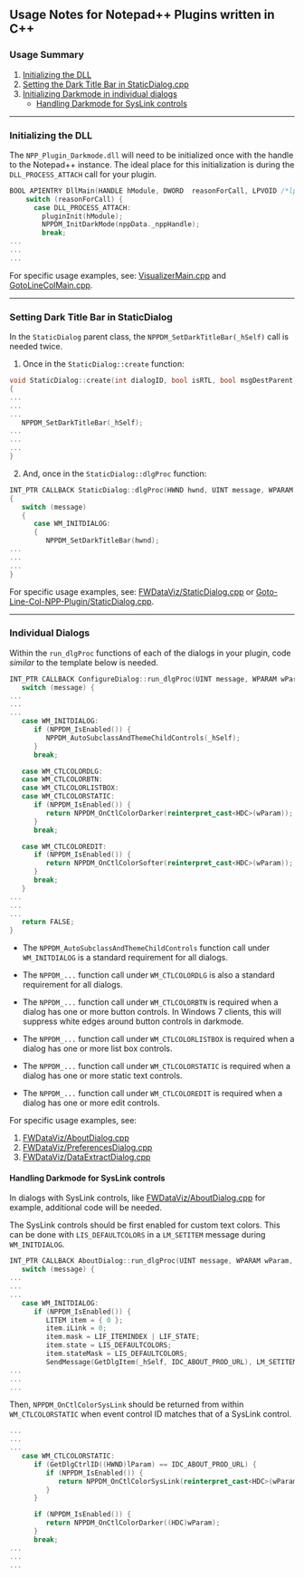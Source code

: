 ## Usage Notes for Notepad++ Plugins written in C++

### Usage Summary
1. [Initializing the DLL](#initializing-the-dll)
2. [Setting the Dark Title Bar in StaticDialog.cpp](#setting-dark-title-bar-in-staticdialog)
3. [Initializing Darkmode in individual dialogs](#individual-dialogs)
   * [Handling Darkmode for SysLink controls](#handling-darkmode-for-syslink-controls)

---

### Initializing the DLL
The `NPP_Plugin_Darkmode.dll` will need to be initialized once with the handle to the Notepad++ instance. The ideal place for this initialization is during the `DLL_PROCESS_ATTACH` call for your plugin.
```C++
BOOL APIENTRY DllMain(HANDLE hModule, DWORD  reasonForCall, LPVOID /*lpReserved*/) {
    switch (reasonForCall) {
      case DLL_PROCESS_ATTACH:
        pluginInit(hModule);
        NPPDM_InitDarkMode(nppData._nppHandle);
        break;
...
...
...
```
For specific usage examples, see: [VisualizerMain.cpp](https://github.com/shriprem/FWDataViz/blob/master/src/VisualizerMain.cpp) and [GotoLineColMain.cpp](https://github.com/shriprem/Goto-Line-Col-NPP-Plugin/blob/master/src/GotoLineColMain.cpp).

---

### Setting Dark Title Bar in StaticDialog
In the `StaticDialog` parent class, the `NPPDM_SetDarkTitleBar(_hSelf)` call is needed twice.

1. Once in the `StaticDialog::create` function:
```C++
void StaticDialog::create(int dialogID, bool isRTL, bool msgDestParent)
{
...
...
...
   NPPDM_SetDarkTitleBar(_hSelf);
...
...
...
}
```


2. And, once in the `StaticDialog::dlgProc` function:
```C++
INT_PTR CALLBACK StaticDialog::dlgProc(HWND hwnd, UINT message, WPARAM wParam, LPARAM lParam)
{
   switch (message)
   {
      case WM_INITDIALOG:
      {
         NPPDM_SetDarkTitleBar(hwnd);
...
...
...
}
```
For specific usage examples, see: [FWDataViz/StaticDialog.cpp](https://github.com/shriprem/FWDataViz/blob/master/src/NPP/StaticDialog.cpp) or [Goto-Line-Col-NPP-Plugin/StaticDialog.cpp](https://github.com/shriprem/Goto-Line-Col-NPP-Plugin/blob/master/src/NPP/StaticDialog.cpp).


---

### Individual Dialogs
Within the `run_dlgProc` functions of each of the dialogs in your plugin, code _similar_ to the template below is needed.


```C++
INT_PTR CALLBACK ConfigureDialog::run_dlgProc(UINT message, WPARAM wParam, LPARAM) {
   switch (message) {
...
...
...
   case WM_INITDIALOG:
      if (NPPDM_IsEnabled()) {
         NPPDM_AutoSubclassAndThemeChildControls(_hSelf);
      }
      break;

   case WM_CTLCOLORDLG:
   case WM_CTLCOLORBTN:
   case WM_CTLCOLORLISTBOX:
   case WM_CTLCOLORSTATIC:
      if (NPPDM_IsEnabled()) {
         return NPPDM_OnCtlColorDarker(reinterpret_cast<HDC>(wParam));
      }
      break;

   case WM_CTLCOLOREDIT:
      if (NPPDM_IsEnabled()) {
         return NPPDM_OnCtlColorSofter(reinterpret_cast<HDC>(wParam));
      }
      break;
   }
...
...
...
   return FALSE;
}
```

* The `NPPDM_AutoSubclassAndThemeChildControls` function call under `WM_INITDIALOG` is a standard requirement for all dialogs.

* The `NPPDM_...` function call under `WM_CTLCOLORDLG` is also a standard requirement for all dialogs.

* The `NPPDM_...` function call under `WM_CTLCOLORBTN` is required when a dialog has one or more button controls. In Windows 7 clients, this will suppress white edges around button controls in darkmode.

* The `NPPDM_...` function call under `WM_CTLCOLORLISTBOX` is required when a dialog has one or more list box controls.

* The `NPPDM_...` function call under `WM_CTLCOLORSTATIC` is required when a dialog has one or more static text controls.

* The `NPPDM_...` function call under `WM_CTLCOLOREDIT` is required when a dialog has one or more edit controls.


For specific usage examples, see:
1. [FWDataViz/AboutDialog.cpp](https://github.com/shriprem/Goto-Line-Col-NPP-Plugin/blob/master/src/Dialogs/AboutDialog.cpp)
2. [FWDataViz/PreferencesDialog.cpp](https://github.com/shriprem/FWDataViz/blob/master/src/Dialogs/PreferencesDialog.cpp)
3. [FWDataViz/DataExtractDialog.cpp](https://github.com/shriprem/FWDataViz/blob/master/src/Dialogs/DataExtractDialog.cpp)

#### Handling Darkmode for SysLink controls
In dialogs with SysLink controls, like [FWDataViz/AboutDialog.cpp](https://github.com/shriprem/Goto-Line-Col-NPP-Plugin/blob/master/src/Dialogs/AboutDialog.cpp) for example, additional code will be needed.

The SysLink controls should be first enabled for custom text colors. This can be done with `LIS_DEFAULTCOLORS` in a `LM_SETITEM` message during `WM_INITDIALOG`.
```C++
INT_PTR CALLBACK AboutDialog::run_dlgProc(UINT message, WPARAM wParam, LPARAM lParam) {
   switch (message) {
...
...
...
   case WM_INITDIALOG:
      if (NPPDM_IsEnabled()) {
         LITEM item = { 0 };
         item.iLink = 0;
         item.mask = LIF_ITEMINDEX | LIF_STATE;
         item.state = LIS_DEFAULTCOLORS;
         item.stateMask = LIS_DEFAULTCOLORS;
         SendMessage(GetDlgItem(_hSelf, IDC_ABOUT_PROD_URL), LM_SETITEM, 0, (LPARAM)&item);
...
...
...
```

Then, `NPPDM_OnCtlColorSysLink` should be returned from within `WM_CTLCOLORSTATIC` when event control ID matches that of a SysLink control.

```C++
...
...
...
   case WM_CTLCOLORSTATIC:
      if (GetDlgCtrlID((HWND)lParam) == IDC_ABOUT_PROD_URL) {
         if (NPPDM_IsEnabled()) {
            return NPPDM_OnCtlColorSysLink(reinterpret_cast<HDC>(wParam));
         }
      }

      if (NPPDM_IsEnabled()) {
         return NPPDM_OnCtlColorDarker((HDC)wParam);
      }
      break;
...
...
...
```
